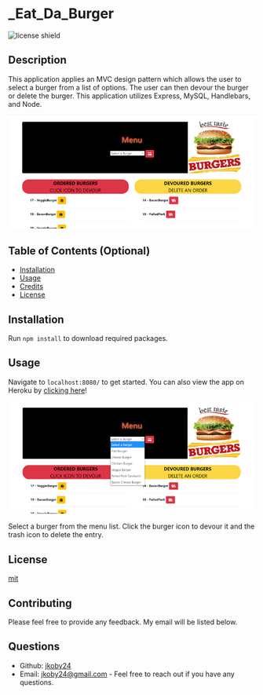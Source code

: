 # _Eat_Da_Burger

![license shield](https://img.shields.io/badge/License-mit-red.svg)

## Description

This application applies an MVC design pattern which allows the user to select a burger from a list of options. The user can then devour the burger or delete the burger. This application utilizes Express, MySQL, Handlebars, and Node.

![](/public/assets/img/screenshot2.png)

## Table of Contents (Optional)

- [Installation](#installation)
- [Usage](#usage)
- [Credits](#credits)
- [License](#license)

## Installation

Run `npm install` to download required packages.

## Usage

Navigate to `localhost:8080/` to get started. You can also view the app on Heroku by [clicking here](https://note-taker-101-1.herokuapp.com 'Visit the app')!

![](/public/assets/img/screenshot1.png)

Select a burger from the menu list. Click the burger icon to devour it and the trash icon to delete the entry.

## License

[mit](LICENSE)

## Contributing

Please feel free to provide any feedback. My email will be listed below.

## Questions

- Github: [jkoby24](http://github.com/jkoby24 'Visit me on GitHub')
- Email: jkoby24@gmail.com - Feel free to reach out if you have any questions.
